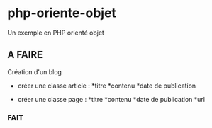 # php-oriente-objet
Un exemple en PHP orienté objet

## A FAIRE
Création d'un blog

- créer une classe article :
    *titre
    *contenu
    *date de publication

- créer une classe page :
    *titre
    *contenu
    *date de publication
    *url


### FAIT

